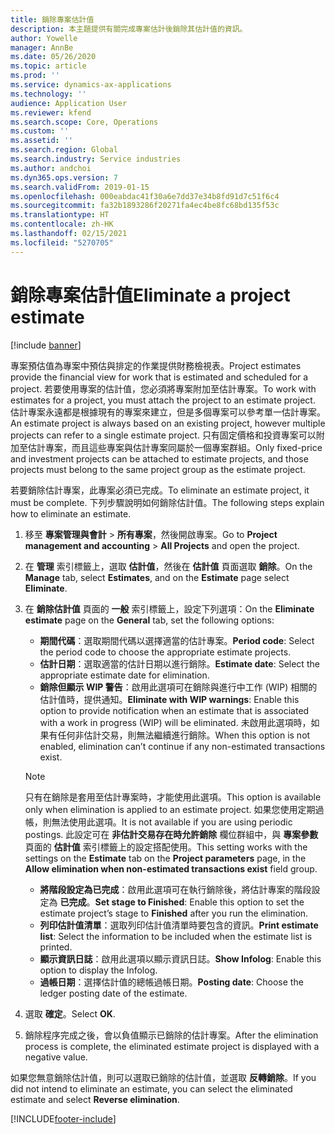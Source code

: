 ```yaml
---
title: 銷除專案估計值
description: 本主題提供有關完成專案估計後銷除其估計值的資訊。
author: Yowelle
manager: AnnBe
ms.date: 05/26/2020
ms.topic: article
ms.prod: ''
ms.service: dynamics-ax-applications
ms.technology: ''
audience: Application User
ms.reviewer: kfend
ms.search.scope: Core, Operations
ms.custom: ''
ms.assetid: ''
ms.search.region: Global
ms.search.industry: Service industries
ms.author: andchoi
ms.dyn365.ops.version: 7
ms.search.validFrom: 2019-01-15
ms.openlocfilehash: 000eabdac41f30a6e7dd37e34b8fd91d7c51f6c4
ms.sourcegitcommit: fa32b1893286f20271fa4ec4be8fc68bd135f53c
ms.translationtype: HT
ms.contentlocale: zh-HK
ms.lasthandoff: 02/15/2021
ms.locfileid: "5270705"
---
```

# <a name="eliminate-a-project-estimate"></a><span data-ttu-id="cf93c-103">銷除專案估計值</span><span class="sxs-lookup"><span data-stu-id="cf93c-103">Eliminate a project estimate</span></span>

[!include [banner](../includes/banner.md)]

<span data-ttu-id="cf93c-104">專案預估值為專案中預估與排定的作業提供財務檢視表。</span><span class="sxs-lookup"><span data-stu-id="cf93c-104">Project estimates provide the financial view for work that is estimated and scheduled for a project.</span></span> <span data-ttu-id="cf93c-105">若要使用專案的估計值，您必須將專案附加至估計專案。</span><span class="sxs-lookup"><span data-stu-id="cf93c-105">To work with estimates for a project, you must attach the project to an estimate project.</span></span> <span data-ttu-id="cf93c-106">估計專案永遠都是根據現有的專案來建立，但是多個專案可以參考單一估計專案。</span><span class="sxs-lookup"><span data-stu-id="cf93c-106">An estimate project is always based on an existing project, however multiple projects can refer to a single estimate project.</span></span> <span data-ttu-id="cf93c-107">只有固定價格和投資專案可以附加至估計專案，而且這些專案與估計專案同屬於一個專案群組。</span><span class="sxs-lookup"><span data-stu-id="cf93c-107">Only fixed-price and investment projects can be attached to estimate projects, and those projects must belong to the same project group as the estimate project.</span></span>

<span data-ttu-id="cf93c-108">若要銷除估計專案，此專案必須已完成。</span><span class="sxs-lookup"><span data-stu-id="cf93c-108">To eliminate an estimate project, it must be complete.</span></span> <span data-ttu-id="cf93c-109">下列步驟說明如何銷除估計值。</span><span class="sxs-lookup"><span data-stu-id="cf93c-109">The following steps explain how to eliminate an estimate.</span></span>

1. <span data-ttu-id="cf93c-110">移至 **專案管理與會計** > **所有專案**，然後開啟專案。</span><span class="sxs-lookup"><span data-stu-id="cf93c-110">Go to **Project management and accounting** > **All Projects** and open the project.</span></span> 
2. <span data-ttu-id="cf93c-111">在 **管理** 索引標籤上，選取 **估計值**，然後在 **估計值** 頁面選取 **銷除**。</span><span class="sxs-lookup"><span data-stu-id="cf93c-111">On the **Manage** tab, select **Estimates**, and on the **Estimate** page select **Eliminate**.</span></span>
3. <span data-ttu-id="cf93c-112">在 **銷除估計值** 頁面的 **一般** 索引標籤上，設定下列選項：</span><span class="sxs-lookup"><span data-stu-id="cf93c-112">On the **Eliminate estimate** page on the **General** tab, set the following options:</span></span>

   - <span data-ttu-id="cf93c-113">**期間代碼**：選取期間代碼以選擇適當的估計專案。</span><span class="sxs-lookup"><span data-stu-id="cf93c-113">**Period code**: Select the period code to choose the appropriate estimate projects.</span></span> 
   - <span data-ttu-id="cf93c-114">**估計日期**：選取適當的估計日期以進行銷除。</span><span class="sxs-lookup"><span data-stu-id="cf93c-114">**Estimate date**: Select the appropriate estimate date for elimination.</span></span>
   - <span data-ttu-id="cf93c-115">**銷除但顯示 WIP 警告**：啟用此選項可在銷除與進行中工作 (WIP) 相關的估計值時，提供通知。</span><span class="sxs-lookup"><span data-stu-id="cf93c-115">**Eliminate with WIP warnings**: Enable this option to provide notification when an estimate that is associated with a work in progress (WIP) will be eliminated.</span></span> <span data-ttu-id="cf93c-116">未啟用此選項時，如果有任何非估計交易，則無法繼續進行銷除。</span><span class="sxs-lookup"><span data-stu-id="cf93c-116">When this option is not enabled, elimination can’t continue if any non-estimated transactions exist.</span></span> 
   > [!NOTE]
   > <span data-ttu-id="cf93c-117">只有在銷除是套用至估計專案時，才能使用此選項。</span><span class="sxs-lookup"><span data-stu-id="cf93c-117">This option is available only when elimination is applied to an estimate project.</span></span> <span data-ttu-id="cf93c-118">如果您使用定期過帳，則無法使用此選項。</span><span class="sxs-lookup"><span data-stu-id="cf93c-118">It is not available if you are using periodic postings.</span></span> <span data-ttu-id="cf93c-119">此設定可在 **非估計交易存在時允許銷除** 欄位群組中，與 **專案參數** 頁面的 **估計值** 索引標籤上的設定搭配使用。</span><span class="sxs-lookup"><span data-stu-id="cf93c-119">This setting works with the settings on the **Estimate** tab on the **Project parameters** page, in the **Allow elimination when non-estimated transactions exist** field group.</span></span>
   - <span data-ttu-id="cf93c-120">**將階段設定為已完成**：啟用此選項可在執行銷除後，將估計專案的階段設定為 **已完成**。</span><span class="sxs-lookup"><span data-stu-id="cf93c-120">**Set stage to Finished**: Enable this option to set the estimate project’s stage to **Finished** after you run the elimination.</span></span>
   - <span data-ttu-id="cf93c-121">**列印估計值清單**：選取列印估計值清單時要包含的資訊。</span><span class="sxs-lookup"><span data-stu-id="cf93c-121">**Print estimate list**: Select the information to be included when the estimate list is printed.</span></span>
   - <span data-ttu-id="cf93c-122">**顯示資訊日誌**：啟用此選項以顯示資訊日誌。</span><span class="sxs-lookup"><span data-stu-id="cf93c-122">**Show Infolog**: Enable this option to display the Infolog.</span></span>
   - <span data-ttu-id="cf93c-123">**過帳日期**：選擇估計值的總帳過帳日期。</span><span class="sxs-lookup"><span data-stu-id="cf93c-123">**Posting date**: Choose the ledger posting date of the estimate.</span></span>

4.  <span data-ttu-id="cf93c-124">選取 **確定**。</span><span class="sxs-lookup"><span data-stu-id="cf93c-124">Select **OK**.</span></span>
5. <span data-ttu-id="cf93c-125">銷除程序完成之後，會以負值顯示已銷除的估計專案。</span><span class="sxs-lookup"><span data-stu-id="cf93c-125">After the elimination process is complete, the eliminated estimate project is displayed with a negative value.</span></span> 

<span data-ttu-id="cf93c-126">如果您無意銷除估計值，則可以選取已銷除的估計值，並選取 **反轉銷除**。</span><span class="sxs-lookup"><span data-stu-id="cf93c-126">If you did not intend to eliminate an estimate, you can select the eliminated estimate and select **Reverse elimination**.</span></span>   


[!INCLUDE[footer-include](../includes/footer-banner.md)]